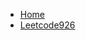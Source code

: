 <!-- docs/_sidebar.md -->

* [Home](algorithm/dynamic-programming/README.md)
* [Leetcode926](algorithm/dynamic-programming/leetcode926.md)